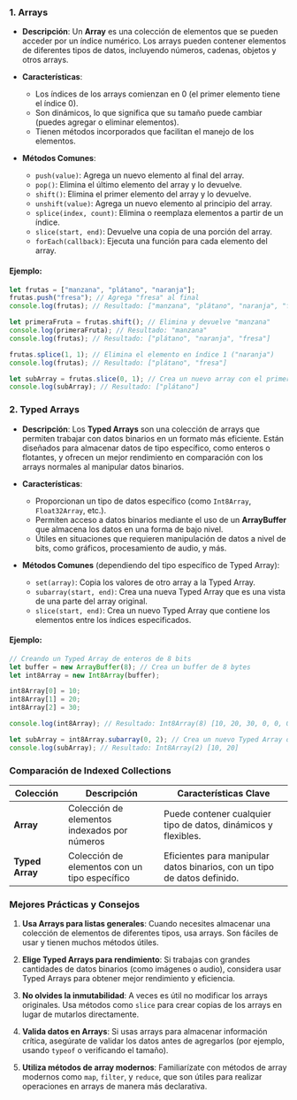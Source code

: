 ### 1. Arrays

- **Descripción**: Un **Array** es una colección de elementos que se pueden acceder por un índice numérico. Los arrays pueden contener elementos de diferentes tipos de datos, incluyendo números, cadenas, objetos y otros arrays.
    
- **Características**:
    
    - Los índices de los arrays comienzan en 0 (el primer elemento tiene el índice 0).
    - Son dinámicos, lo que significa que su tamaño puede cambiar (puedes agregar o eliminar elementos).
    - Tienen métodos incorporados que facilitan el manejo de los elementos.

- **Métodos Comunes**:
    
    - `push(value)`: Agrega un nuevo elemento al final del array.
    - `pop()`: Elimina el último elemento del array y lo devuelve.
    - `shift()`: Elimina el primer elemento del array y lo devuelve.
    - `unshift(value)`: Agrega un nuevo elemento al principio del array.
    - `splice(index, count)`: Elimina o reemplaza elementos a partir de un índice.
    - `slice(start, end)`: Devuelve una copia de una porción del array.
    - `forEach(callback)`: Ejecuta una función para cada elemento del array.

#### Ejemplo:

```js
let frutas = ["manzana", "plátano", "naranja"];
frutas.push("fresa"); // Agrega "fresa" al final
console.log(frutas); // Resultado: ["manzana", "plátano", "naranja", "fresa"]

let primeraFruta = frutas.shift(); // Elimina y devuelve "manzana"
console.log(primeraFruta); // Resultado: "manzana"
console.log(frutas); // Resultado: ["plátano", "naranja", "fresa"]

frutas.splice(1, 1); // Elimina el elemento en índice 1 ("naranja")
console.log(frutas); // Resultado: ["plátano", "fresa"]

let subArray = frutas.slice(0, 1); // Crea un nuevo array con el primer elemento
console.log(subArray); // Resultado: ["plátano"]
```

### 2. Typed Arrays

- **Descripción**: Los **Typed Arrays** son una colección de arrays que permiten trabajar con datos binarios en un formato más eficiente. Están diseñados para almacenar datos de tipo específico, como enteros o flotantes, y ofrecen un mejor rendimiento en comparación con los arrays normales al manipular datos binarios.
    
- **Características**:
    
    - Proporcionan un tipo de datos específico (como `Int8Array`, `Float32Array`, etc.).
    - Permiten acceso a datos binarios mediante el uso de un **ArrayBuffer** que almacena los datos en una forma de bajo nivel.
    - Útiles en situaciones que requieren manipulación de datos a nivel de bits, como gráficos, procesamiento de audio, y más.

- **Métodos Comunes** (dependiendo del tipo específico de Typed Array):
    
    - `set(array)`: Copia los valores de otro array a la Typed Array.
    - `subarray(start, end)`: Crea una nueva Typed Array que es una vista de una parte del array original.
    - `slice(start, end)`: Crea un nuevo Typed Array que contiene los elementos entre los índices especificados.

#### Ejemplo:

```js
// Creando un Typed Array de enteros de 8 bits
let buffer = new ArrayBuffer(8); // Crea un buffer de 8 bytes
let int8Array = new Int8Array(buffer);

int8Array[0] = 10;
int8Array[1] = 20;
int8Array[2] = 30;

console.log(int8Array); // Resultado: Int8Array(8) [10, 20, 30, 0, 0, 0, 0, 0]

let subArray = int8Array.subarray(0, 2); // Crea un nuevo Typed Array de los primeros 2 elementos
console.log(subArray); // Resultado: Int8Array(2) [10, 20]
```

### Comparación de Indexed Collections

|**Colección**|**Descripción**|**Características Clave**|
|---|---|---|
|**Array**|Colección de elementos indexados por números|Puede contener cualquier tipo de datos, dinámicos y flexibles.|
|**Typed Array**|Colección de elementos con un tipo específico|Eficientes para manipular datos binarios, con un tipo de datos definido.|

### Mejores Prácticas y Consejos

1. **Usa Arrays para listas generales**: Cuando necesites almacenar una colección de elementos de diferentes tipos, usa arrays. Son fáciles de usar y tienen muchos métodos útiles.
    
2. **Elige Typed Arrays para rendimiento**: Si trabajas con grandes cantidades de datos binarios (como imágenes o audio), considera usar Typed Arrays para obtener mejor rendimiento y eficiencia.
    
3. **No olvides la inmutabilidad**: A veces es útil no modificar los arrays originales. Usa métodos como `slice` para crear copias de los arrays en lugar de mutarlos directamente.
    
4. **Valida datos en Arrays**: Si usas arrays para almacenar información crítica, asegúrate de validar los datos antes de agregarlos (por ejemplo, usando `typeof` o verificando el tamaño).
    
5. **Utiliza métodos de array modernos**: Familiarízate con métodos de array modernos como `map`, `filter`, y `reduce`, que son útiles para realizar operaciones en arrays de manera más declarativa.